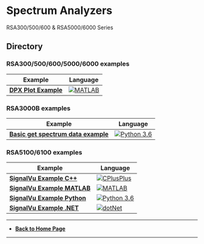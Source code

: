 # Spectrum Analyzers
RSA300/500/600 & RSA5000/6000 Series

## Directory
### RSA300/500/600/5000/6000 examples

| Example                                  | Language                                                     |
| ---------------------------------------- | ------------------------------------------------------------ |
| **[DPX Plot Example](./DPXPlotExample)** | [![MATLAB](https://img.shields.io/badge/-MATLAB-&?labelColor=3E434A&colorB=F05A22&logo=Mathworks)](https://www.mathworks.com/products/matlab.html?s_tid=hp_products_matlab) |



### RSA3000B examples

| Example                                                      | Language                                                     |
| ------------------------------------------------------------ | ------------------------------------------------------------ |
| **[Basic get spectrum data example](./GetSpectrumDataExample)** | [![Python 3.6](https://img.shields.io/badge/python-3.6-&?labelColor=006281&colorB=3E434A&logo=python)](https://www.python.org/downloads/release/python-360/) |



### RSA5100/6100 examples

| Example                                                  | Language                                                     |
| -------------------------------------------------------- | ------------------------------------------------------------ |
| **[SignalVu Example C++](./SignalVuExamples/C++)**       | [![CPlusPlus](https://img.shields.io/badge/C-C++-&?labelColor=3E434A&colorB=006281&logo=cplusplus)](https://isocpp.org/) |
| **[SignalVu Example MATLAB](./SignalVuExamples/MATLAB)** | [![MATLAB](https://img.shields.io/badge/-MATLAB-&?labelColor=3E434A&colorB=F05A22&logo=Mathworks)](https://www.mathworks.com/products/matlab.html?s_tid=hp_products_matlab) |
| **[SignalVu Example Python](./SignalVuExamples/python)** | [![Python 3.6](https://img.shields.io/badge/python-3.6-&?labelColor=006281&colorB=3E434A&logo=python)](https://www.python.org/downloads/release/python-360/) |
| **[SignalVu Example .NET](./SignalVuExamples/dotNet)**   | [![dotNet](https://img.shields.io/badge/Microsoft-.Net-&?labelColor=73BF44&colorB=3E434A&logo=.net)](https://dotnet.microsoft.com/) |



----
* **[Back to Home Page](./../../README.md)**

----

